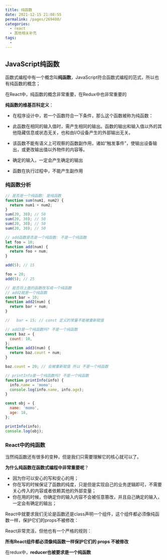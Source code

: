 ```yaml
---
title: 纯函数
date: 2021-12-15 21:08:55
permalink: /pages/269400/
categories:
  - react
  - 其他相关补充
tags:
  - 
---
```

## JavaScript纯函数

函数式编程中有一个概念叫**纯函数**，JavaScript符合函数式编程的范式，所以也有纯函数的概念；

在React中，纯函数的概念非常重要，在Redux中也非常重要的

<!-- more -->

**纯函数的维基百科定义**：

- 在程序设计中，若一个函数符合一下条件，那么这个函数被称为纯函数：
- 此函数在相同的输入值时，需产生相同的输出。函数的输出和输入值以外的其他隐藏信息或状态无关，也和由I/O设备产生的外部输出无关。
- 该函数不能有语义上可观察的函数副作用，诸如“触发事件”，使输出设备输出，或更改输出值以外物件的内容等。

- 确定的输入，一定会产生确定的输出
- 函数在执行过程中，不能产生副作用

### 纯函数分析

```js
// 是否是一个纯函数: 是纯函数
function sum(num1, num2) {
  return num1 + num2;
}
sum(20, 30); // 50
sum(20, 30); // 50
sum(20, 30); // 50
sum(20, 30); // 50

// add函数是否是一个纯函数: 不是一个纯函数
let foo = 10;
function add(num) {
  return foo + num;
}

add(5); // 15

foo = 20;
add(5); // 25

// 能否将上面的函数改写成一个纯函数
// add2就是一个纯函数
const bar = 10;
function add2(num) {
  return bar + num;
}

//   bar = 15; // const 定义的常量不能被重新赋值

// add3是一个纯函数吗? 不是一个纯函数
const baz = {
  count: 10,
};
function add3(num) {
  return baz.count + num;
}

baz.count = 20; // 会被重新赋值 所以 不是一个纯函数

// printInfo是一个纯函数吗? 不是一个纯函数
function printInfo(info) {
  info.name = 'momo';
  console.log(info.name, info.age);
}

const obj = {
  name: 'momo',
  age: 18,
};

printInfo(info);
console.log(obj);
```

### React中的纯函数

当然纯函数还有很多的变种，但是我们只需要理解它的核心就可以了。

**为什么纯函数在函数式编程中非常重要呢**？

- 因为你可以安心的写和安心的用；
- 你在写的时候保证了函数的纯度，只是但是实现自己的业务逻辑即可，不需要关心传入的内容或者依赖其他的外部变量；
- 你在用的时候，你确定你的输入内容不会被任意篡改，并且自己确定的输入，一定会有确定的输出；

React中就要求我们无论是函数还是class声明一个组件，这个组件都必须像纯函数一样，保护它们的props不被修改：

React非常灵活，但他也有一个严格的规则：

**所有React组件都必须像纯函数一样保护它们的 props 不被修改**

在redux中，**reducer也被要求是一个纯函数**
